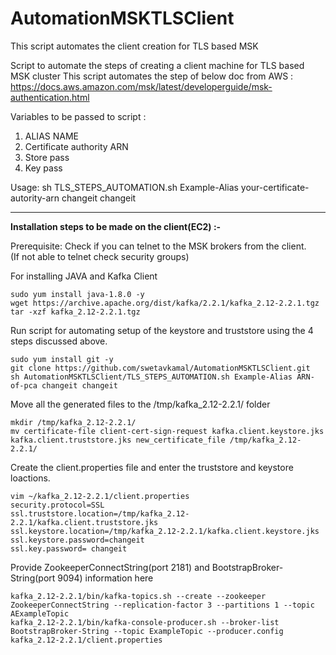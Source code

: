 # AutomationMSKTLSClient
This script automates the client creation for TLS based MSK

 Script to automate the steps of creating a client machine for TLS based MSK cluster
 This script automates the step of below doc from AWS :
 https://docs.aws.amazon.com/msk/latest/developerguide/msk-authentication.html

 Variables to be passed to script :
 1. ALIAS NAME
 2. Certificate authority ARN
 3. Store pass
 4. Key pass

 

 Usage: sh TLS_STEPS_AUTOMATION.sh Example-Alias your-certificate-autority-arn changeit changeit 


------------------------------------------------------------------------------------------------------


**Installation steps to be made on the client(EC2) :-**

Prerequisite: Check if you can telnet to the MSK brokers from the client. <br>
(If not able to telnet check security groups)


For installing JAVA and Kafka Client
```
sudo yum install java-1.8.0 -y
wget https://archive.apache.org/dist/kafka/2.2.1/kafka_2.12-2.2.1.tgz
tar -xzf kafka_2.12-2.2.1.tgz
```

Run script for automating setup of the keystore and truststore using the 4 steps discussed above.
```
sudo yum install git -y
git clone https://github.com/swetavkamal/AutomationMSKTLSClient.git
sh AutomationMSKTLSClient/TLS_STEPS_AUTOMATION.sh Example-Alias ARN-of-pca changeit changeit 
```

Move all the generated files to the /tmp/kafka_2.12-2.2.1/ folder
```
mkdir /tmp/kafka_2.12-2.2.1/
mv certificate-file client-cert-sign-request kafka.client.keystore.jks kafka.client.truststore.jks new_certificate_file /tmp/kafka_2.12-2.2.1/
```

Create the client.properties file and enter the truststore and keystore loactions.
```
vim ~/kafka_2.12-2.2.1/client.properties
security.protocol=SSL  
ssl.truststore.location=/tmp/kafka_2.12-2.2.1/kafka.client.truststore.jks 
ssl.keystore.location=/tmp/kafka_2.12-2.2.1/kafka.client.keystore.jks  
ssl.keystore.password=changeit
ssl.key.password= changeit
```

Provide ZookeeperConnectString(port 2181) and BootstrapBroker-String(port 9094) information here

```
kafka_2.12-2.2.1/bin/kafka-topics.sh --create --zookeeper ZookeeperConnectString --replication-factor 3 --partitions 1 --topic AExampleTopic
kafka_2.12-2.2.1/bin/kafka-console-producer.sh --broker-list BootstrapBroker-String --topic ExampleTopic --producer.config kafka_2.12-2.2.1/client.properties
```
